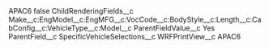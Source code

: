<?xml version="1.0" encoding="UTF-8"?>
<CustomMetadata xmlns="http://soap.sforce.com/2006/04/metadata" xmlns:xsi="http://www.w3.org/2001/XMLSchema-instance" xmlns:xsd="http://www.w3.org/2001/XMLSchema">
    <label>APAC6</label>
    <protected>false</protected>
    <values>
        <field>ChildRenderingFields__c</field>
        <value xsi:type="xsd:string">Make__c:EngModel__c:EngMFG__c:VocCode__c:BodyStyle__c:Length__c:CabConfig__c:VehicleType__c:Model__c</value>
    </values>
    <values>
        <field>ParentFieldValue__c</field>
        <value xsi:type="xsd:string">Yes</value>
    </values>
    <values>
        <field>ParentField__c</field>
        <value xsi:type="xsd:string">SpecificVehicleSelections__c</value>
    </values>
    <values>
        <field>WRFPrintView__c</field>
        <value xsi:type="xsd:string">APAC6</value>
    </values>
</CustomMetadata>
